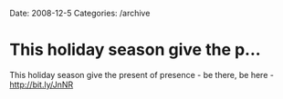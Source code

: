 Date: 2008-12-5
Categories: /archive

# This holiday season give the p...

This holiday season give the present of presence - be there, be here - <a href="http://bit.ly/JnNR" rel="nofollow">http://bit.ly/JnNR</a>
